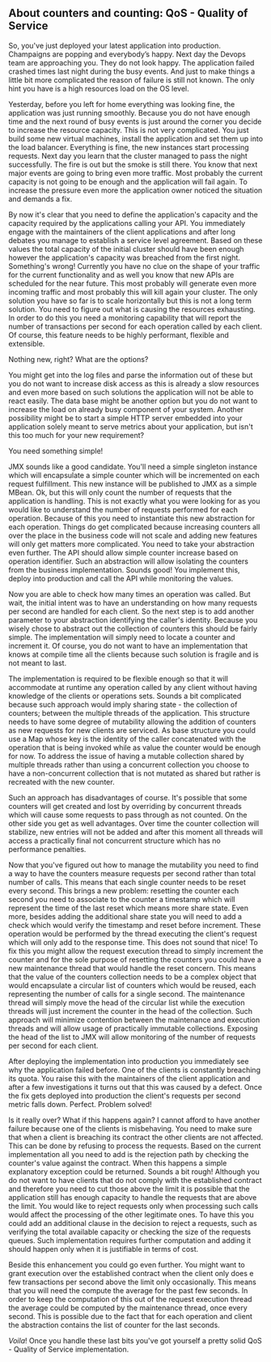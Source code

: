 ## About counters and counting: QoS - Quality of Service  ##

So, you've just deployed your latest application into production. Champaigns are popping and everybody’s happy. Next day the Devops team are approaching you. They do not look happy. The application failed crashed times last night during the busy events. And just to make things a little bit more complicated the reason of failure is still not known. The only hint you have is a high resources load on the OS level.

Yesterday, before you left for home everything was looking fine, the application was just running smoothly. Because you do not have enough time and the next round of busy events is just around the corner you decide to increase the resource capacity. This is not very complicated. You just build some new virtual machines, install the application and set them up into the load balancer. Everything is fine, the new instances start processing requests. Next day you learn that the cluster managed to pass the night successfully. The fire is out but the smoke is still there. You know that next major events are going to bring even more traffic. Most probably the current capacity is not going to be enough and the application will fail again. To increase the pressure even more the application owner noticed the situation and demands a fix.

By now it's clear that you need to define the application's capacity and the capacity required by the applications calling your API. You immediately engage with the maintainers of the client applications and after long debates you manage to establish a service level agreement. Based on these values the total capacity of the initial cluster should have been enough however the application's capacity was breached from the first night. Something's wrong! Currently you have no clue on the shape of your traffic for the current functionality and as well you know that new APIs are scheduled for the near future. This most probably will generate even more incoming traffic and most probably this will kill again your cluster. The only solution you have so far is to scale horizontally but this is not a long term solution. You need to figure out what is causing the resources exhausting. In order to do this you need a monitoring capability that will report the number of transactions per second for each operation called by each client. Of course, this feature needs to be highly performant, flexible and extensible.

Nothing new, right? What are the options?

You might get into the log files and parse the information out of these but you do not want to increase disk access as this is already a slow resources and even more based on such solutions the application will not be able to react easily. The data base might be another option but you do not want to increase the load on already busy component of your system. Another possibility might be to start a simple HTTP server embedded into your application solely meant to serve metrics about your application, but isn't this too much for your new requirement?

You need something simple!

JMX sounds like a good candidate. You'll need a simple singleton instance which will encapsulate a simple counter which will be incremented on each request fulfillment. This new instance will be published to JMX as a simple MBean. Ok, but this will only count the number of requests that the application is handling. This is not exactly what you were looking for as you would like to understand the number of requests performed for each operation. Because of this you need to instantiate this new abstraction for each operation. Things do get complicated because increasing counters all over the place in the business code will not scale and adding new features will only get matters more complicated. You need to take your abstraction even further. The API should allow simple counter increase based on operation identifier. Such an abstraction will allow isolating the counters from the business implementation. Sounds good! You implement this, deploy into production and call the API while monitoring the values. 

Now you are able to check how many times an operation was called. But wait, the initial intent was to have an understanding on how many requests per second are handled for each client. So the next step is to add another parameter to your abstraction identifying the caller's identity. Because you wisely chose to abstract out the collection of counters this should be fairly simple. The implementation will simply need to locate a counter and increment it. Of course, you do not want to have an implementation that knows at compile time all the clients because such solution is fragile and is not meant to last.

The implementation is required to be flexible enough so that it will accommodate at runtime any operation called by any client without having knowledge of the clients or operations sets. Sounds a bit complicated because such approach would imply sharing state - the collection of counters; between the multiple threads of the application. This structure needs to have some degree of mutability allowing the addition of counters as new requests for new clients are serviced. As base structure you could use a Map whose key is the identity of the caller concatenated with the operation that is being invoked while as value the counter would be enough for now. To address the issue of having a mutable collection shared by multiple threads rather than using a concurrent collection you choose to have a non-concurrent collection that is not mutated as shared but rather is recreated with the new counter.

Such an approach has disadvantages of course. It's possible that some counters will get created and lost by overriding by concurrent threads which will cause some requests to pass through as not counted. On the other side you get as well advantages. Over time the counter collection will stabilize, new entries will not be added and after this moment all threads will access a practically final not concurrent structure which has no performance penalties.

Now that you've figured out how to manage the mutability you need to find a way to have the counters measure requests per second rather than total number of calls. This means that each single counter needs to be reset every second. This brings a new problem: resetting the counter each second you need to associate to the counter a timestamp which will represent the time of the last reset which means more share state. Even more, besides adding the additional share state you will need to add a check which would verify the timestamp and reset before increment. These operation would be performed by the thread executing the client's request which will only add to the response time. This does not sound that nice! To fix this you might allow the request execution thread to simply increment the counter and for the sole purpose of resetting the counters you could have a new maintenance thread that would handle the reset concern. This means that the value of the counters collection needs to be a complex object that would encapsulate a circular list of counters which would be reused, each representing the number of calls for a single second. The maintenance thread will simply move the head of the circular list while the execution threads will just increment the counter in the head of the collection. Such approach will minimize contention between the maintenance and execution threads and will allow usage of practically immutable collections. Exposing the head of the list to JMX will allow monitoring of the number of requests per second for each client.

After deploying the implementation into production you immediately see why the application failed before. One of the clients is constantly breaching its quota. You raise this with the maintainers of the client application and after a few investigations it turns out that this was caused by a defect. Once the fix gets deployed into production the client's requests per second metric falls down. Perfect. Problem solved!

Is it really over? What if this happens again? I cannot afford to have another failure because one of the clients is misbehaving. You need to make sure that when a client is breaching its contract the other clients are not affected. This can be done by refusing to process the requests. Based on the current implementation all you need to add is the rejection path by checking the counter's value against the contract. When this happens a simple explanatory exception could be returned. Sounds a bit rough! Although you do not want to have clients that do not comply with the established contract and therefore you need to cut those above the limit it is possible that the application still has enough capacity to handle the requests that are above the limit. You would like to reject requests only when processing such calls would affect the processing of the other legitimate ones. To have this you could add an additional clause in the decision to reject a requests, such as verifying the total available capacity or checking the size of the requests queues. Such implementation requires further computation and adding it should happen only when it is justifiable in terms of cost.

Beside this enhancement you could go even further. You might want to grant execution over the established contract when the client only does e few transactions per second above the limit only occasionally. This means that you will need the compute the average for the past few seconds. In order to keep the computation of this out of the request execution thread the average could be computed by the maintenance thread, once every second. This is possible due to the fact that for each operation and client the abstraction contains the list of counter for the last seconds.

*Voila*! Once you handle these last bits you've got yourself a pretty solid QoS - Quality of Service implementation.

